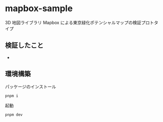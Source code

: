 # mapbox-sample

3D 地図ライブラリ Mapbox による東京緑化ポテンシャルマップの検証プロトタイプ

## 検証したこと

<!-- TODO: 書く -->
-

## 環境構築

パッケージのインストール

```sh
pnpm i
```

起動

```sh
pnpm dev
```
